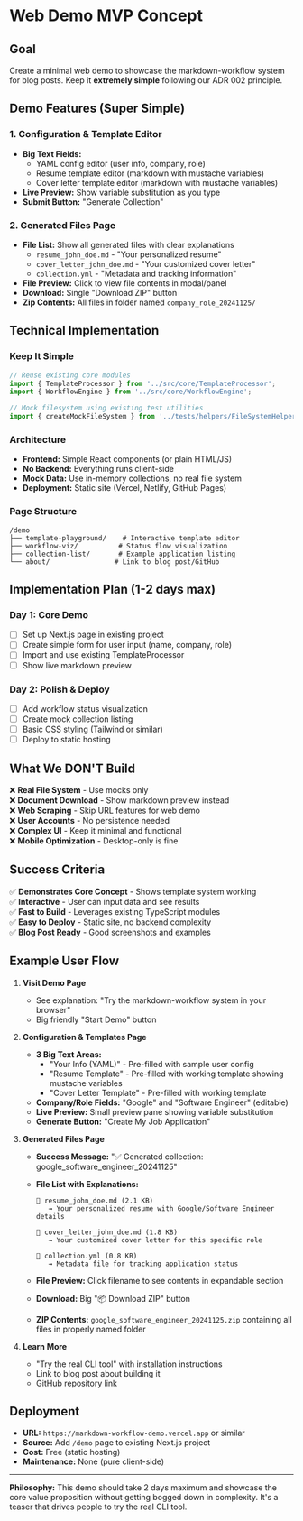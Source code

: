 # Web Demo MVP Concept

## Goal

Create a minimal web demo to showcase the markdown-workflow system for blog posts. Keep it **extremely simple** following our ADR 002 principle.

## Demo Features (Super Simple)

### 1. Configuration & Template Editor

- **Big Text Fields:**
  - YAML config editor (user info, company, role)
  - Resume template editor (markdown with mustache variables)
  - Cover letter template editor (markdown with mustache variables)
- **Live Preview:** Show variable substitution as you type
- **Submit Button:** "Generate Collection"

### 2. Generated Files Page

- **File List:** Show all generated files with clear explanations
  - `resume_john_doe.md` - "Your personalized resume"
  - `cover_letter_john_doe.md` - "Your customized cover letter"
  - `collection.yml` - "Metadata and tracking information"
- **File Preview:** Click to view file contents in modal/panel
- **Download:** Single "Download ZIP" button
- **Zip Contents:** All files in folder named `company_role_20241125/`

## Technical Implementation

### Keep It Simple

```typescript
// Reuse existing core modules
import { TemplateProcessor } from '../src/core/TemplateProcessor';
import { WorkflowEngine } from '../src/core/WorkflowEngine';

// Mock filesystem using existing test utilities
import { createMockFileSystem } from '../tests/helpers/FileSystemHelpers';
```

### Architecture

- **Frontend:** Simple React components (or plain HTML/JS)
- **No Backend:** Everything runs client-side
- **Mock Data:** Use in-memory collections, no real file system
- **Deployment:** Static site (Vercel, Netlify, GitHub Pages)

### Page Structure

```
/demo
├── template-playground/    # Interactive template editor
├── workflow-viz/          # Status flow visualization
├── collection-list/       # Example application listing
└── about/                # Link to blog post/GitHub
```

## Implementation Plan (1-2 days max)

### Day 1: Core Demo

- [ ] Set up Next.js page in existing project
- [ ] Create simple form for user input (name, company, role)
- [ ] Import and use existing TemplateProcessor
- [ ] Show live markdown preview

### Day 2: Polish & Deploy

- [ ] Add workflow status visualization
- [ ] Create mock collection listing
- [ ] Basic CSS styling (Tailwind or similar)
- [ ] Deploy to static hosting

## What We DON'T Build

❌ **Real File System** - Use mocks only  
❌ **Document Download** - Show markdown preview instead  
❌ **Web Scraping** - Skip URL features for web demo  
❌ **User Accounts** - No persistence needed  
❌ **Complex UI** - Keep it minimal and functional  
❌ **Mobile Optimization** - Desktop-only is fine

## Success Criteria

✅ **Demonstrates Core Concept** - Shows template system working  
✅ **Interactive** - User can input data and see results  
✅ **Fast to Build** - Leverages existing TypeScript modules  
✅ **Easy to Deploy** - Static site, no backend complexity  
✅ **Blog Post Ready** - Good screenshots and examples

## Example User Flow

1. **Visit Demo Page**
   - See explanation: "Try the markdown-workflow system in your browser"
   - Big friendly "Start Demo" button

2. **Configuration & Templates Page**
   - **3 Big Text Areas:**
     - "Your Info (YAML)" - Pre-filled with sample user config
     - "Resume Template" - Pre-filled with working template showing mustache variables
     - "Cover Letter Template" - Pre-filled with working template
   - **Company/Role Fields:** "Google" and "Software Engineer" (editable)
   - **Live Preview:** Small preview pane showing variable substitution
   - **Generate Button:** "Create My Job Application"

3. **Generated Files Page**
   - **Success Message:** "✅ Generated collection: google_software_engineer_20241125"
   - **File List with Explanations:**

     ```
     📄 resume_john_doe.md (2.1 KB)
        → Your personalized resume with Google/Software Engineer details

     📄 cover_letter_john_doe.md (1.8 KB)
        → Your customized cover letter for this specific role

     📄 collection.yml (0.8 KB)
        → Metadata file for tracking application status
     ```

   - **File Preview:** Click filename to see contents in expandable section
   - **Download:** Big "📦 Download ZIP" button
   - **ZIP Contents:** `google_software_engineer_20241125.zip` containing all files in properly named folder

4. **Learn More**
   - "Try the real CLI tool" with installation instructions
   - Link to blog post about building it
   - GitHub repository link

## Deployment

- **URL:** `https://markdown-workflow-demo.vercel.app` or similar
- **Source:** Add `/demo` page to existing Next.js project
- **Cost:** Free (static hosting)
- **Maintenance:** None (pure client-side)

---

**Philosophy:** This demo should take 2 days maximum and showcase the core value proposition without getting bogged down in complexity. It's a teaser that drives people to try the real CLI tool.
